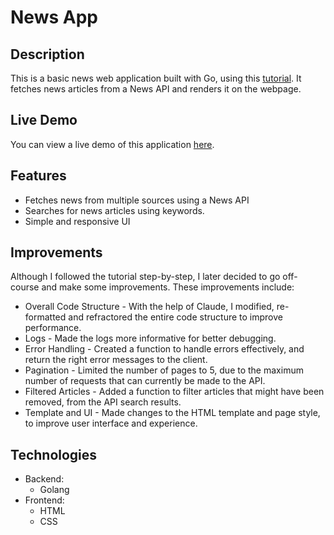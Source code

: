 # News App
 
## Description
This is a basic news web application built with Go, using this [tutorial](https://github.com/Freshman-tech/news-demo). It fetches news articles from a News API and renders it on the webpage.

## Live Demo
You can view a live demo of this application [here](https://ebenezerraph-news-app.onrender.com/).

## Features
- Fetches news from multiple sources using a News API
- Searches for news articles using keywords.
- Simple and responsive UI

## Improvements
Although I followed the tutorial step-by-step, I later decided to go off-course and make some improvements. These improvements include:
- Overall Code Structure - With the help of Claude, I modified, re-formatted and refractored the entire code structure to improve performance.
- Logs - Made the logs more informative for better debugging.
- Error Handling - Created a function to handle errors effectively, and return the right error messages to the client.
- Pagination - Limited the number of pages to 5, due to the maximum number of requests that can currently be made to the API.
- Filtered Articles - Added a function to filter articles that might have been removed, from the API search results.
- Template and UI - Made changes to the HTML template and page style, to improve user interface and experience.

## Technologies
- Backend:
     - Golang
- Frontend:
     - HTML
     - CSS
